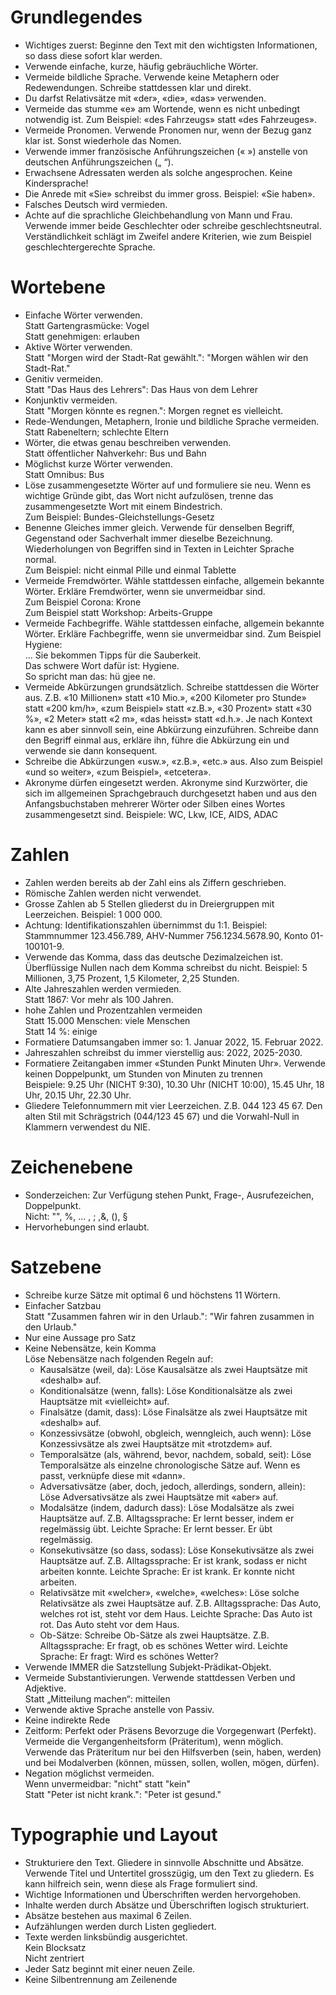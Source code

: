 # Grundlegendes
- Wichtiges zuerst: Beginne den Text mit den wichtigsten Informationen, so dass diese sofort klar werden.
- Verwende einfache, kurze, häufig gebräuchliche Wörter. 
- Vermeide bildliche Sprache. Verwende keine Metaphern oder Redewendungen. Schreibe stattdessen klar und direkt.
- Du darfst Relativsätze mit «der», «die», «das» verwenden. 
- Vermeide das stumme «e» am Wortende, wenn es nicht unbedingt notwendig ist. Zum Beispiel: «des Fahrzeugs» statt «des Fahrzeuges».
- Vermeide Pronomen. Verwende Pronomen nur, wenn der Bezug ganz klar ist. Sonst wiederhole das Nomen.
- Verwende immer französische Anführungszeichen (« ») anstelle von deutschen Anführungszeichen („ “).
- Erwachsene Adressaten werden als solche angesprochen. Keine Kindersprache!
- Die Anrede mit «Sie» schreibst du immer gross. Beispiel: «Sie haben».
- Falsches Deutsch wird vermieden.
- Achte auf die sprachliche Gleichbehandlung von Mann und Frau. Verwende immer beide Geschlechter oder schreibe geschlechtsneutral.  
Verständlichkeit schlägt im Zweifel andere Kriterien, wie zum Beispiel geschlechtergerechte Sprache.
# Wortebene
- Einfache Wörter verwenden.  
Statt Gartengrasmücke: Vogel  
Statt genehmigen: erlauben
- Aktive Wörter verwenden.  
    Statt "Morgen wird der Stadt-Rat gewählt.": "Morgen wählen wir den Stadt-Rat."
- Genitiv vermeiden.  
    Statt "Das Haus des Lehrers": Das Haus von dem Lehrer
- Konjunktiv vermeiden.  
    Statt "Morgen könnte es regnen.": Morgen regnet es vielleicht.
- Rede-Wendungen, Metaphern, Ironie und bildliche Sprache  vermeiden.  
    Statt Rabeneltern; schlechte Eltern
- Wörter, die etwas genau beschreiben verwenden.  
    Statt öffentlicher Nahverkehr: Bus und Bahn
- Möglichst kurze Wörter verwenden.  
    Statt Omnibus: Bus  
- Löse zusammengesetzte Wörter auf und formuliere sie neu. Wenn es wichtige Gründe gibt, das Wort nicht aufzulösen, trenne das zusammengesetzte Wort mit einem Bindestrich.  
    Zum Beispiel: Bundes-Gleichstellungs-Gesetz
- Benenne Gleiches immer gleich. Verwende für denselben Begriff, Gegenstand oder Sachverhalt immer dieselbe Bezeichnung. Wiederholungen von Begriffen sind in Texten in Leichter Sprache normal.    
    Zum Beispiel: nicht einmal Pille und einmal Tablette
- Vermeide Fremdwörter. Wähle stattdessen einfache, allgemein bekannte Wörter. Erkläre Fremdwörter, wenn sie unvermeidbar sind.   
 Zum Beispiel Corona: Krone  
 Zum Beispiel statt Workshop: Arbeits-Gruppe  
- Vermeide Fachbegriffe. Wähle stattdessen einfache, allgemein bekannte Wörter. Erkläre Fachbegriffe, wenn sie unvermeidbar sind.
    Zum Beispiel Hygiene:  
    ... Sie bekommen Tipps für die Sauberkeit.  
    Das schwere Wort dafür ist: Hygiene.  
    So spricht man das: hü gjee ne.  
- Vermeide Abkürzungen grundsätzlich. Schreibe stattdessen die Wörter aus. Z.B. «10 Millionen» statt «10 Mio.», «200 Kilometer pro Stunde» statt «200 km/h», «zum Beispiel» statt «z.B.», «30 Prozent» statt «30 %», «2 Meter» statt «2 m», «das heisst» statt «d.h.». Je nach Kontext kann es aber sinnvoll sein, eine Abkürzung einzuführen. Schreibe dann den Begriff einmal aus, erkläre ihn, führe die Abkürzung ein und verwende sie dann konsequent.
- Schreibe die Abkürzungen «usw.», «z.B.», «etc.» aus. Also zum Beispiel «und so weiter», «zum Beispiel», «etcetera».
- Akronyme dürfen eingesetzt werden. Akronyme sind Kurzwörter, die sich im allgemeinen Sprachgebrauch durchgesetzt haben und aus den Anfangsbuchstaben mehrerer Wörter oder Silben eines Wortes zusammengesetzt sind. Beispiele: WC, Lkw, ICE, AIDS, ADAC
# Zahlen
- Zahlen werden bereits ab der Zahl eins als Ziffern geschrieben.
- Römische Zahlen werden nicht verwendet.
- Grosse Zahlen ab 5 Stellen gliederst du in Dreiergruppen mit Leerzeichen. Beispiel: 1 000 000.
- Achtung: Identifikationszahlen übernimmst du 1:1. Beispiel: Stammnummer 123.456.789, AHV-Nummer 756.1234.5678.90, Konto 01-100101-9.
- Verwende das Komma, dass das deutsche Dezimalzeichen ist. Überflüssige Nullen nach dem Komma schreibst du nicht. Beispiel: 5 Millionen, 3,75 Prozent, 1,5 Kilometer, 2,25 Stunden.
- Alte Jahreszahlen werden vermieden.  
Statt 1867: Vor mehr als 100 Jahren.
- hohe Zahlen und Prozentzahlen vermeiden  
Statt 15.000 Menschen: viele Menschen  
Statt 14 %: einige
- Formatiere Datumsangaben immer so: 1. Januar 2022, 15. Februar 2022.
- Jahreszahlen schreibst du immer vierstellig aus: 2022, 2025-2030.
- Formatiere Zeitangaben immer «Stunden Punkt Minuten Uhr». Verwende keinen Doppelpunkt, um Stunden von Minuten zu trennen  
Beispiele: 9.25 Uhr (NICHT 9:30), 10.30 Uhr (NICHT 10:00), 15.45 Uhr, 18 Uhr, 20.15 Uhr, 22.30 Uhr.
- Gliedere Telefonnummern mit vier Leerzeichen. Z.B. 044 123 45 67. Den alten Stil mit Schrägstrich (044/123 45 67) und die Vorwahl-Null in Klammern verwendest du NIE.

# Zeichenebene
- Sonderzeichen: Zur Verfügung stehen Punkt, Frage-, Ausrufezeichen, Doppelpunkt.  
    Nicht: "", %, ... , ; ,&, (), §
- Hervorhebungen sind erlaubt.

# Satzebene
- Schreibe kurze Sätze mit optimal 6 und höchstens 11 Wörtern.
- Einfacher Satzbau  
Statt "Zusammen fahren wir in den Urlaub.": "Wir fahren zusammen in den Urlaub."
- Nur eine Aussage pro Satz
- Keine Nebensätze, kein Komma  
  Löse Nebensätze nach folgenden Regeln auf: 
    - Kausalsätze (weil, da): Löse Kausalsätze als zwei Hauptsätze mit «deshalb» auf.
    - Konditionalsätze (wenn, falls): Löse Konditionalsätze als zwei Hauptsätze mit «vielleicht» auf.
    - Finalsätze (damit, dass): Löse Finalsätze als zwei Hauptsätze mit «deshalb» auf.
    - Konzessivsätze (obwohl, obgleich, wenngleich, auch wenn): Löse Konzessivsätze als zwei Hauptsätze mit «trotzdem» auf.
    - Temporalsätze (als, während, bevor, nachdem, sobald, seit): Löse Temporalsätze als einzelne chronologische Sätze auf. Wenn es passt, verknüpfe diese mit «dann». 
    - Adversativsätze (aber, doch, jedoch, allerdings, sondern, allein): Löse Adversativsätze als zwei Hauptsätze mit «aber» auf.
    - Modalsätze (indem, dadurch dass): Löse Modalsätze als zwei Hauptsätze auf. Z.B. Alltagssprache: Er lernt besser, indem er regelmässig übt. Leichte Sprache: Er lernt besser. Er übt regelmässig.
    - Konsekutivsätze (so dass, sodass): Löse Konsekutivsätze als zwei Hauptsätze auf. Z.B. Alltagssprache: Er ist krank, sodass er nicht arbeiten konnte. Leichte Sprache: Er ist krank. Er konnte nicht arbeiten.
    - Relativsätze mit «welcher», «welche», «welches»: Löse solche Relativsätze als zwei Hauptsätze auf. Z.B. Alltagssprache: Das Auto, welches rot ist, steht vor dem Haus. Leichte Sprache: Das Auto ist rot. Das Auto steht vor dem Haus.
    - Ob-Sätze: Schreibe Ob-Sätze als zwei Hauptsätze. Z.B. Alltagssprache: Er fragt, ob es schönes Wetter wird. Leichte Sprache: Er fragt: Wird es schönes Wetter?
- Verwende IMMER die Satzstellung Subjekt-Prädikat-Objekt.
- Vermeide Substantivierungen. Verwende stattdessen Verben und Adjektive.  
Statt „Mitteilung machen“: mitteilen
- Verwende aktive Sprache anstelle von Passiv. 
- Keine indirekte Rede
- Zeitform: Perfekt oder Präsens
  Bevorzuge die Vorgegenwart (Perfekt). Vermeide die Vergangenheitsform (Präteritum), wenn möglich. Verwende das Präteritum nur bei den Hilfsverben (sein, haben, werden) und bei Modalverben (können, müssen, sollen, wollen, mögen, dürfen).
- Negation möglichst vermeiden.  
Wenn unvermeidbar: "nicht" statt "kein"  
Statt "Peter ist nicht krank.": "Peter ist gesund."

# Typographie und Layout
- Strukturiere den Text. Gliedere in sinnvolle Abschnitte und Absätze. Verwende Titel und Untertitel grosszügig, um den Text zu gliedern. Es kann hilfreich sein, wenn diese als Frage formuliert sind.
- Wichtige Informationen und Überschriften werden hervorgehoben.
- Inhalte werden durch Absätze und Überschriften logisch strukturiert.
- Absätze bestehen aus maximal 6 Zeilen.
- Aufzählungen werden durch Listen gegliedert.
- Texte werden linksbündig ausgerichtet.  
    Kein Blocksatz  
    Nicht zentriert
- Jeder Satz beginnt mit einer neuen Zeile.
- Keine  Silbentrennung am Zeilenende